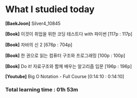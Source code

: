<h1>What I studied today</h1>

<strong>[BaekJoon]</strong> Silver4_10845

<strong>[Book]</strong> 이것이 취업을 위한 코딩 테스트다 with 파이썬 [117p : 117p]

<strong>[Book]</strong> 자바의 신 2 [676p : 704p]

<strong>[Book]</strong> 한 권으로 읽는 컴퓨터 구조와 프로그래밍 [100p : 100p]

<strong>[Book]</strong> Do it! 자료구조와 함께 배우는 알고리즘 입문 [196p : 196p]

<strong>[Youtube]</strong> Big O Notation - Full Course [0:14:10 : 0:14:10]

<h3>Total learning time : 01h 53m</h3>

